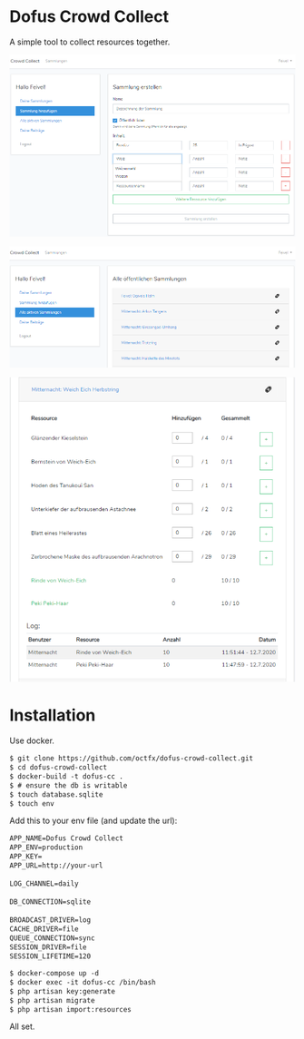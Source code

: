 # Dofus Crowd Collect
A simple tool to collect resources together.

![Create Collection](docs/create_collection.png)

![Collection View](docs/collection_view.png)

![Collection View](docs/collection_add.png)

# Installation
Use docker.

```shell script
$ git clone https://github.com/octfx/dofus-crowd-collect.git
$ cd dofus-crowd-collect
$ docker-build -t dofus-cc .
$ # ensure the db is writable
$ touch database.sqlite
$ touch env
```

Add this to your env file (and update the url):
```
APP_NAME=Dofus Crowd Collect
APP_ENV=production
APP_KEY=
APP_URL=http://your-url

LOG_CHANNEL=daily

DB_CONNECTION=sqlite

BROADCAST_DRIVER=log
CACHE_DRIVER=file
QUEUE_CONNECTION=sync
SESSION_DRIVER=file
SESSION_LIFETIME=120
```

```shell script
$ docker-compose up -d
$ docker exec -it dofus-cc /bin/bash
$ php artisan key:generate
$ php artisan migrate
$ php artisan import:resources
```

All set.
